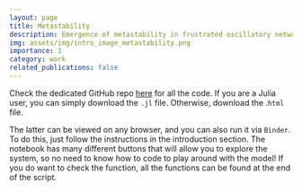 ```yaml
---
layout: page
title: Metastability
description: Emergence of metastability in frustrated oscillatory networks, the key role of hierarchical modularity
img: assets/img/intro_image_metastability.png
importance: 1
category: work
related_publications: false
---
```


Check the dedicated GitHub repo [here](https://github.com/EnricoCaprioglio/Emergence-of-metastability-in-frustrated-oscillatory-networks) for all the code. If you are a Julia user, you can simply download the `.jl` file. Otherwise, download the .`html` file.

The latter can be viewed on any browser, and you can also run it via `Binder`. To do this, just follow the instructions in the introduction section. The notebook has many different buttons that will allow you to explore the system, so no need to know how to code to play around with the model! If you do want to check the function, all the functions can be found at the end of the script.